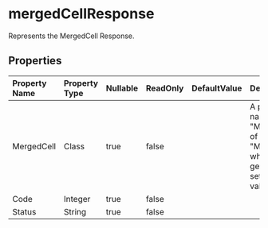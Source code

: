 # **mergedCellResponse**

Represents the MergedCell Response. 

## **Properties**

| Property Name | Property Type | Nullable |  ReadOnly | DefaultValue | Description | 
| :- | :- | :- |:- |  :- | :- |
|MergedCell|Class|true|false |  |A property named "MergedCell" of type "MergedCell" which allows getting and setting its value.|
|Code|Integer|true|false |  ||
|Status|String|true|false |  ||

